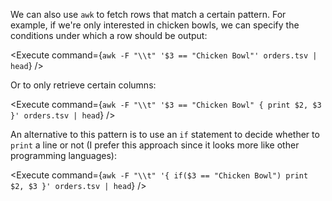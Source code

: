 <script>
import Execute from "components/Execute.svelte";
</script>

We can also use `awk` to fetch rows that match a certain pattern. For example, if we're only interested in chicken bowls, we can specify the conditions under which a row should be output:

<Execute command={`awk -F "\\t" '$3 == "Chicken Bowl"' orders.tsv | head`} />

Or to only retrieve certain columns:

<Execute command={`awk -F "\\t" '$3 == "Chicken Bowl" { print $2, $3 }' orders.tsv | head`} />

An alternative to this pattern is to use an `if` statement to decide whether to `print` a line or not (I prefer this approach since it looks more like other programming languages):

<Execute command={`awk -F "\\t" '{ if($3 == "Chicken Bowl") print $2, $3 }' orders.tsv | head`} />

